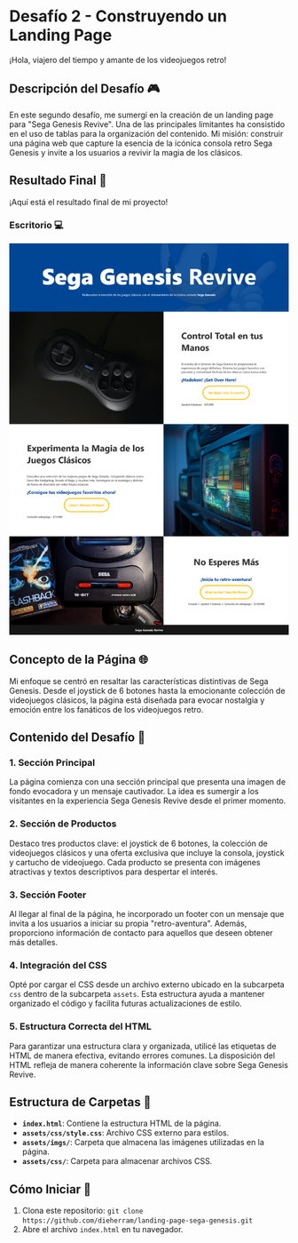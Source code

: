 # Desafío 2 - Construyendo un Landing Page

¡Hola, viajero del tiempo y amante de los videojuegos retro!

## Descripción del Desafío 🎮

En este segundo desafío, me sumergí en la creación de un landing page para "Sega Genesis Revive". Una de las principales limitantes ha consistido en el uso de tablas para la organización del contenido. Mi misión: construir una página web que capture la esencia de la icónica consola retro Sega Genesis y invite a los usuarios a revivir la magia de los clásicos.

## Resultado Final 🎉

¡Aquí está el resultado final de mi proyecto!

### Escritorio 💻
![Captura de pantalla](./Screenshot.png)

## Concepto de la Página 🌐

Mi enfoque se centró en resaltar las características distintivas de Sega Genesis. Desde el joystick de 6 botones hasta la emocionante colección de videojuegos clásicos, la página está diseñada para evocar nostalgia y emoción entre los fanáticos de los videojuegos retro.

## Contenido del Desafío 🚀

### 1. Sección Principal

La página comienza con una sección principal que presenta una imagen de fondo evocadora y un mensaje cautivador. La idea es sumergir a los visitantes en la experiencia Sega Genesis Revive desde el primer momento.

### 2. Sección de Productos

Destaco tres productos clave: el joystick de 6 botones, la colección de videojuegos clásicos y una oferta exclusiva que incluye la consola, joystick y cartucho de videojuego. Cada producto se presenta con imágenes atractivas y textos descriptivos para despertar el interés.

### 3. Sección Footer

Al llegar al final de la página, he incorporado un footer con un mensaje que invita a los usuarios a iniciar su propia "retro-aventura". Además, proporciono información de contacto para aquellos que deseen obtener más detalles.

### 4. Integración del CSS

Opté por cargar el CSS desde un archivo externo ubicado en la subcarpeta `css` dentro de la subcarpeta `assets`. Esta estructura ayuda a mantener organizado el código y facilita futuras actualizaciones de estilo.

### 5. Estructura Correcta del HTML

Para garantizar una estructura clara y organizada, utilicé las etiquetas de HTML de manera efectiva, evitando errores comunes. La disposición del HTML refleja de manera coherente la información clave sobre Sega Genesis Revive.

## Estructura de Carpetas 📁

- **`index.html`**: Contiene la estructura HTML de la página.
- **`assets/css/style.css`**: Archivo CSS externo para estilos.
- **`assets/imgs/`**: Carpeta que almacena las imágenes utilizadas en la página.
- **`assets/css/`**: Carpeta para almacenar archivos CSS.

## Cómo Iniciar 🚀

1. Clona este repositorio: `git clone https://github.com/dieherram/landing-page-sega-genesis.git`
2. Abre el archivo `index.html` en tu navegador.
